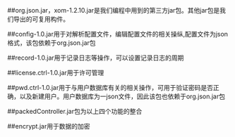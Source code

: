 ##org.json.jar，xom-1.2.10.jar是我们编程中用到的第三方jar包。其他jar包是我们导出的可复用构件。



##config-1.0.jar用于对解析配置文件，编辑配置文件的相关操纵,配置文件为json格式，该包依赖于org.json.jar包

##record-1.0.jar用于记录日志等操作，可以设置记录日志的周期

##license.ctrl-1.0.jar用于许可管理

##pwd.ctrl-1.0.jar用于与用户数据库有关的相关操作，可用于验证密码是否正确，以及新建用户。用户数据库为一json文件，因此该包也依赖于org.json.jar包

##packedController.jar包为以上四个功能的整合

##encrypt.jar用于数据的加密

